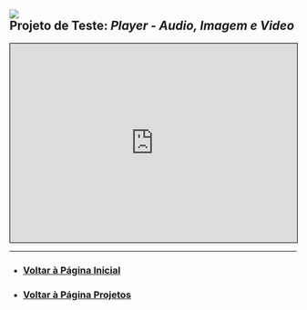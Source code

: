 ## ![](https://fcasfs-of.cloud-fs.net/Icon/mdpl.png) <br/> Projeto de Teste: ***Player - Audio, Imagem e Video***

<iframe allowfullscreen width="100%" height="350" allow="Access-Control-Allow-Origin *; accelerometer *; ambient-light-sensor *; autoplay *; camera *; clipboard-read *; clipboard-write *; encrypted-media *; fullscreen *; geolocation *; gyroscope *; magnetometer *; microphone *; midi *; payment *; picture-in-picture *; screen-wake-lock *; speaker *; sync-xhr *; usb *; web-share *; vibrate *; vr *" sandbox="allow-downloads allow-forms allow-modals allow-popups allow-popups-to-escape-sandbox allow-same-origin allow-scripts allow-top-navigation-by-user-activation allow-storage-access-by-user-activation" frameborder="0" scrolling="no" src="https://player.fcasfs-of.cloud-fs.net" style="border: 1px solid black"></iframe>

<br/>
<hr />

- ### [Voltar à Página Inicial](https://fcasfs-of.cloud-fs.net)
- ### [Voltar à Página Projetos](https://fcasfs-of.cloud-fs.net/projects-pt)
<br/><br/>
